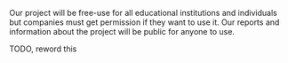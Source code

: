 Our project will be free-use for all educational institutions and individuals but companies must get permission if they want to use it.
Our reports and information about the project will be public for anyone to use.

TODO, reword this
